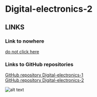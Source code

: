 # Digital-electronics-2

## LINKS
### Link to nowhere
[do not click here](https://www.csfd.cz/film/8545-vrchni-prchni/prehled/)
### Links to GitHub repositories
[GitHub repository  Digital-electronics-1 ](https://github.com/amwellius/Digital-electronics-1)   <br/> 
[GitHub repository  Digital-electronics-2 ](https://github.com/amwellius/Digital-electronics-2)


![alt text](https://www.vut.cz/i/images/favicon_ostra.ico "Logo Title Text 1")
